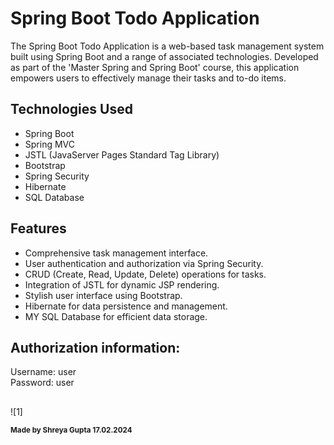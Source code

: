 # Spring Boot Todo Application

The Spring Boot Todo Application is a web-based task management system built using Spring Boot and a range of associated technologies. Developed as part of the 'Master Spring and Spring Boot' course, this application empowers users to effectively manage their tasks and to-do items.

## Technologies Used
- Spring Boot
- Spring MVC
- JSTL (JavaServer Pages Standard Tag Library)
- Bootstrap
- Spring Security
- Hibernate
- SQL Database

## Features
- Comprehensive task management interface.
- User authentication and authorization via Spring Security.
- CRUD (Create, Read, Update, Delete) operations for tasks.
- Integration of JSTL for dynamic JSP rendering.
- Stylish user interface using Bootstrap.
- Hibernate for data persistence and management.
- MY SQL Database for efficient data storage.

  
## Authorization information:
Username: user  
Password: user

##
![1]

<sub>**Made by Shreya Gupta 17.02.2024**</sub>	

